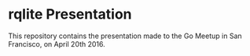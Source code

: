 # rqlite Presentation

This repository contains the presentation made to the Go Meetup in San Francisco, on April 20th 2016.
